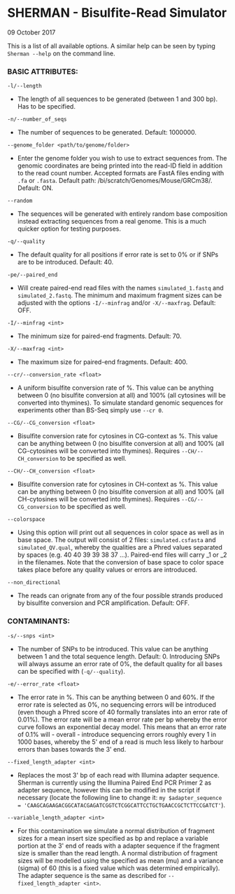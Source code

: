 # SHERMAN - Bisulfite-Read Simulator

09 October 2017

This is a list of all available options. A similar help can be seen by typing `Sherman --help` on the command line.

### BASIC ATTRIBUTES:

`-l/--length` 

- The length of all sequences to be generated (between 1 and 300 bp). Has to be specified.

`-n/--number_of_seqs`

- The number of sequences to be generated. Default: 1000000.

`--genome_folder <path/to/genome/folder>`

- Enter the genome folder you wish to use to extract sequences from. The genomic coordinates are being printed into the read-ID field in addition to the read count number. Accepted formats are FastA files ending with `.fa` or `.fasta`. Default path: /bi/scratch/Genomes/Mouse/GRCm38/. Default: ON.

`--random`

- The sequences will be generated with entirely random base composition instead extracting sequences from a real genome. This is a much quicker option for testing purposes.

`-q/--quality`

- The default quality for all positions if error rate is set to 0% or if SNPs are to be introduced. Default: 40.

`-pe/--paired_end` 

- Will create paired-end read files with the names `simulated_1.fastq` and `simulated_2.fastq`. The minimum and maximum fragment sizes can be adjusted with the options `-I/--minfrag` and/or `-X/--maxfrag`. Default: OFF.

`-I/--minfrag <int>`

- The minimum size for paired-end fragments. Default: 70.

`-X/--maxfrag <int>`

- The maximum size for paired-end fragments. Default: 400.

`--cr/--conversion_rate <float>`

- A uniform bisulfite conversion rate of <float> %. This value can be anything between 0 (no bisulfite conversion at all) and 100% (all cytosines will be converted into thymines). To simulate standard genomic sequences for experiments other than BS-Seq simply use `--cr 0`.

`--CG/--CG_conversion <float>`

- Bisulfite conversion rate for cytosines in CG-context as <float> %. This value can be anything between 0 (no bisulfite conversion at all) and 100% (all CG-cytosines will be converted into thymines). Requires `--CH/--CH_conversion` to be specified as well.
  
`--CH/--CH_conversion <float>`

- Bisulfite conversion rate for cytosines in CH-context as <float> %. This value can be anything between 0 (no bisulfite conversion at all) and 100% (all CH-cytosines will be converted into thymines). Requires `--CG/--CG_conversion` to be specified as well.

`--colorspace` 

- Using this option will print out all sequences in color space as well as in base space. The output will consist of 2 files: `simulated.csfasta` and `simulated_QV.qual`, whereby the qualities are a Phred values separated by spaces (e.g. 40 40 39 39 38 37 ...). Paired-end files will carry \_1 or \_2 in the filenames. Note that the conversion of base space to color space takes place before any quality values or errors are introduced.

`--non_directional`

- The reads can orignate from any of the four possible strands produced by bisulfite conversion and PCR amplification. Default: OFF.

### CONTAMINANTS:

`-s/--snps <int>`

- The number of SNPs to be introduced. This value can be anything between 1 and the total sequence length. Default: 0. Introducing SNPs will always assume an error rate of 0%, the default quality for all bases can be specified with (`-q/--quality`).

`-e/--error_rate <float>`

- The error rate in %. This can be anything between 0 and 60%. If the error rate is selected as 0%, no sequencing errors will be introduced (even though a Phred score of 40 formally translates into an error rate of 0.01%). The error rate will be a mean error rate per bp whereby the error curve follows an exponential decay model. This means that an error rate of 0.1% will - overall - introduce
sequencing errors roughly every 1 in 1000 bases, whereby the 5' end of a read is much less likely to harbour errors than bases towards the 3' end. 

`--fixed_length_adapter <int>`
  
- Replaces the most 3' <int> bp of each read with Illumina adapter sequence. Sherman is currently using the Illumina Paired End PCR Primer 2 as adapter sequence, however this can be modified in the script if necessary (locate the following line to change it:
`my $adapter_sequence = 'CAAGCAGAAGACGGCATACGAGATCGGTCTCGGCATTCCTGCTGAACCGCTCTTCCGATCT'`).

`--variable_length_adapter <int>`

- For this contamination we simulate a normal distribution of fragment sizes for a mean insert size specified as <int> bp and replace a variable portion at the 3' end of reads with a adapter sequence if the fragment size is smaller than the read length. A normal distribution of fragment sizes will be modelled using the specified <int> as mean (mu) and a variance (sigma) of 60 (this is a fixed value which was determined empirically). The adapter sequence is the same as described for `--fixed_length_adapter <int>`.
